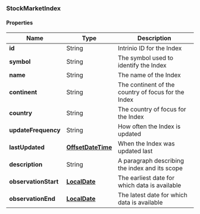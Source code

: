 
[//]: # (CLASS:StockMarketIndex)

[//]: # (KIND:object)

### StockMarketIndex

#### Properties

[//]: # (START_DEFINITION)

Name | Type | Description
------------ | ------------- | -------------
**id** | String | Intrinio ID for the Index &nbsp;
**symbol** | String | The symbol used to identify the Index &nbsp;
**name** | String | The name of the Index &nbsp;
**continent** | String | The continent of the country of focus for the Index &nbsp;
**country** | String | The country of focus for the Index &nbsp;
**updateFrequency** | String | How often the Index is updated &nbsp;
**lastUpdated** | [**OffsetDateTime**](OffsetDateTime.md) | When the Index was updated last &nbsp;
**description** | String | A paragraph describing the index and its scope &nbsp;
**observationStart** | [**LocalDate**](LocalDate.md) | The earliest date for which data is available &nbsp;
**observationEnd** | [**LocalDate**](LocalDate.md) | The latest date for which data is available &nbsp;

[//]: # (END_DEFINITION)


[//]: # (CONTAINED_CLASS:OffsetDateTime)


[//]: # (CONTAINED_CLASS:LocalDate)


[//]: # (CONTAINED_CLASS:LocalDate)





